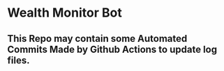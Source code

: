 # Wealth Monitor Bot
## This Repo may contain some Automated Commits Made by Github Actions to update log files.
